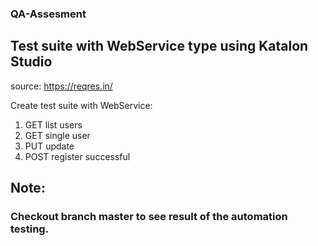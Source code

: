 ### QA-Assesment
## Test suite with WebService type using Katalon Studio


source: https://reqres.in/ 

Create test suite with WebService: 
1. GET list users
2. GET single user 
3. PUT update 
4. POST register successful 


## Note: 
### Checkout branch master to see result of the automation testing.
